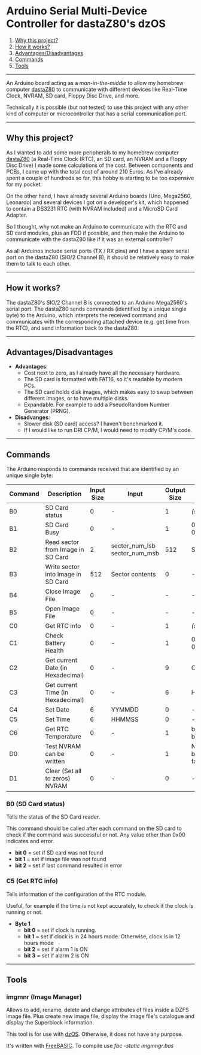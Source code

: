 # Arduino Serial Multi-Device Controller for dastaZ80's dzOS

1. [Why this project?](#why-this-project)
1. [How it works?](#how-it-works)
1. [Advantages/Disadvantages](#advantagesdisadvantages)
1. [Commands](#commands)
1. [Tools](#tools)

---

An Arduino board acting as a _man-in-the-middle_ to allow my homebrew computer
[dastaZ80](https://github.com/dasta400/dzOS) to communicate with different
devices like Real-Time Clock, NVRAM, SD card, Floppy Disc Drive, and more.

Technically it is possible (but not tested) to use this project with any other
kind of computer or microcontroller that has a serial communication port.

---

## Why this project?

As I wanted to add some more peripherals to my homebrew computer
[dastaZ80](https://github.com/dasta400/dzOS) (a Real-Time Clock (RTC), an SD
card, an NVRAM and a Floppy Disc Drive) I made some calculations of the cost.
Between components and PCBs, I came up with the  total cost of around 210 Euros.
As I've already spent a couple of hundreds so far, this hobby is starting to be
too expensive for my pocket.

On the other hand, I have already several Arduino boards (Uno, Mega2560,
Leonardo) and several devices I got on a developer's kit, which happened to
contain a DS3231 RTC (with NVRAM included) and a MicroSD Card Adapter.

So I thought, why not make an Arduino to communicate with the RTC and SD card
modules, plus an FDD if possible, and then make the Arduino to communicate with
the dastaZ80 like if it was an external controller?

As all Arduinos include serial ports (TX / RX pins) and I have a spare serial port
on the dastaZ80 (SIO/2 Channel B), it should be relatively easy to make them to
talk to each other.

---

## How it works?

The dastaZ80's SIO/2 Channel B is connected to an Arduino Mega2560's serial port.
The dastaZ80 sends commands (identified by a unique single byte) to the Arduino,
which interprets the received command and communicates with the corresponding
attached device (e.g. get time from the RTC), and send information back to the
dastaZ80.

---

## Advantages/Disadvantages

* **Advantages**:
  * Cost next to zero, as I already have all the necessary hardware.
  * The SD card is formatted with FAT16, so it's readable by modern PCs.
  * The SD card holds disk images, which makes easy to swap between different
  images, or to have multiple disks.
  * Expandable. For example to add a PseudoRandom Number Generator (PRNG).
* **Disadvanges**:
  * Slower disk (SD card) access? I haven't benchmarked it.
  * If I would like to run DRI CP/M, I would need to modify CP/M's code.

---

## Commands

The Arduino responds to commands received that are identified by an unique
single byte:

| Command | Description                        | Input Size | Input  | Output Size | Output      |
| ------- | ---------------------------------- | ---------- | ------ | ----------- | ----------- |
| B0      | SD Card status                     | 0          | -      | 1           | _(see below)_ |
| B1      | SD Card Busy                       | 0          | -      | 1           |0x00=Not busy 0x01=Busy |
| B2      | Read sector from Image in SD Card  | 2          | sector_num_lsb sector_num_msb | 512 | Sector contents |
| B3      | Write sector into Image in SD Card | 512        | Sector contents | 0 | - |
| B4      | Close Image File                   | 0          | -      | -           | - |
| B5      | Open Image File                    | 0          | -      | -           | - |
| C0      | Get RTC info                       | 0          | -      | 1           | _(see below)_ |
| C1      | Check Battery Health               | 0          | -      | 1           | 0xA0=Healthy 0x00=Dead |
| C2      | Get current Date (in Hexadecimal)  | 0          | -      | 9           | CCYYMMDDW   |
| C3      | Get current Time (in Hexadecimal)  | 0          | -      | 6           | HHMMSS      |
| C4      | Set Date                           | 6          | YYMMDD | 0           | -           |
| C5      | Set Time                           | 6          | HHMMSS | 0           | -           |
| C6      | Get RTC Temperature                | 0          | -      | 1           | bits0-6=Celsius bit7=sign(1=negative)
| D0      | Test  NVRAM can be written         | 0          | -      | 1           | NVRAM capacity (in bytes) or 0xFF if failure |
| D1      | Clear (Set all to zeros) NVRAM     | 0          | -      | 0           | - |

### B0 (SD Card status)

Tells the status of the SD Card reader.

This command should be called after each command on the SD card to check if the
command was successful or not. Any value other than 0x00 indicates and error.

* **bit 0** = set if SD card was not found
* **bit 1** = set if image file was not found
* **bit 2** = set if last command resulted in error

### C5 (Get RTC info)

Tells information of the configuration of the RTC module.

Useful, for example if the time is not kept accurately, to check if the clock is
running or not.

* **Byte 1**
  * **bit 0** = set if clock is running.
  * **bit 1** = set if clock is in 24 hours mode. Otherwise, clock is in 12 hours mode
  * **bit 2** = set if alarm 1 is ON
  * **bit 3** = set if alarm 2 is ON

---

## Tools

### imgmnr (Image Manager)

Allows to add, rename, delete and change attributes of files inside a DZFS image
file. Plus create new image file, display the image file's catalogue and display
the Superblock information.

This tool is for use with [dzOS](https://github.com/dasta400/dzOS). Otherwise,
it does not have any purpose.

It's written with [FreeBASIC](https://www.freebasic.net/). To compile use _fbc -static imgmngr.bas_
